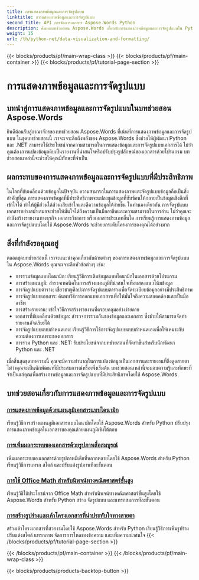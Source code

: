 ```yaml
---
title: การแสดงภาพข้อมูลและการจัดรูปแบบ
linktitle: การแสดงภาพข้อมูลและการจัดรูปแบบ
second_title: API การจัดการเอกสาร Aspose.Words Python
description: ค้นพบบทช่วยสอน Aspose.Words เกี่ยวกับการแสดงภาพข้อมูลและการจัดรูปแบบใน Python และ .NET เรียนรู้การนำเสนอข้อมูลอย่างมีประสิทธิภาพ สร้างรายงานที่น่าทึ่ง และจัดรูปแบบเอกสารด้วยโปรแกรม
weight: 15
url: /th/python-net/data-visualization-and-formatting/
---
```


{{< blocks/products/pf/main-wrap-class >}}
{{< blocks/products/pf/main-container >}}
{{< blocks/products/pf/tutorial-page-section >}}

# การแสดงภาพข้อมูลและการจัดรูปแบบ


## บทนำสู่การแสดงภาพข้อมูลและการจัดรูปแบบในบทช่วยสอน Aspose.Words

ยินดีต้อนรับสู่อาณาจักรของบทช่วยสอน Aspose.Words ที่เน้นที่การแสดงภาพข้อมูลและการจัดรูปแบบ ในชุดบทช่วยสอนนี้ เราจะเจาะลึกถึงพลังของ Aspose.Words ซึ่งช่วยให้ผู้พัฒนา Python และ .NET สามารถใช้ประโยชน์จากความสามารถในการแสดงข้อมูลและการจัดรูปแบบเอกสารได้ ไม่ว่าคุณต้องการแปลงข้อมูลดิบเป็นรายงานที่น่าสนใจหรือปรับปรุงรูปลักษณ์ของเอกสารด้วยโปรแกรม บทช่วยสอนเหล่านี้จะช่วยให้คุณมีทักษะที่จำเป็น

## ผลกระทบของการแสดงภาพข้อมูลและการจัดรูปแบบที่มีประสิทธิภาพ

ในโลกที่ขับเคลื่อนด้วยข้อมูลในปัจจุบัน ความสามารถในการแสดงภาพและจัดรูปแบบข้อมูลถือเป็นสิ่งสำคัญที่สุด การแสดงภาพข้อมูลที่มีประสิทธิภาพจะแปลงชุดข้อมูลที่ซับซ้อนให้กลายเป็นข้อมูลเชิงลึกที่เข้าใจได้ ทำให้ผู้มีส่วนได้ส่วนเสียเข้าใจและตีความข้อมูลได้ง่ายขึ้น ในทำนองเดียวกัน การจัดรูปแบบเอกสารอย่างสม่ำเสมอจะช่วยให้มั่นใจได้ถึงความเป็นมืออาชีพและความสามารถในการอ่าน ไม่ว่าคุณจะกำลังสร้างรายงานทางธุรกิจ เอกสารวิชาการ หรือเอกสารประเภทอื่นใด การเรียนรู้การแสดงภาพข้อมูลและการจัดรูปแบบโดยใช้ Aspose.Words จะช่วยยกระดับโครงการของคุณได้อย่างมาก

## สิ่งที่กำลังรอคุณอยู่

ตลอดชุดบทช่วยสอนนี้ เราจะแนะนำคุณเกี่ยวกับด้านต่างๆ ของการแสดงภาพข้อมูลและการจัดรูปแบบใน Aspose.Words คุณจะเจาะลึกหัวข้อต่างๆ เช่น:

- การรวมข้อมูลแบบไดนามิก: เรียนรู้วิธีการเติมข้อมูลแบบไดนามิกในเอกสารด้วยโปรแกรม
- การสร้างแผนภูมิ: สำรวจเทคนิคในการสร้างแผนภูมิที่น่าสนใจเพื่อแสดงแนวโน้มข้อมูล
- การจัดรูปแบบตาราง: เชี่ยวชาญศิลปะการจัดรูปแบบตารางเพื่อจัดระเบียบข้อมูลอย่างมีประสิทธิภาพ
- การจัดรูปแบบเอกสาร: ค้นพบวิธีการออกแบบเอกสารเพื่อให้มั่นใจถึงความสอดคล้องและเป็นมืออาชีพ
- การสร้างรายงาน: เข้าใจวิธีการสร้างรายงานที่ครอบคลุมอย่างง่ายดาย
- เอกสารที่ขับเคลื่อนด้วยข้อมูล: สำรวจการรวมกันของข้อมูลและเอกสาร ซึ่งช่วยให้สามารถจัดทำรายงานอัจฉริยะได้
- การจัดรูปแบบแบบกำหนดเอง: เรียนรู้วิธีการใช้การจัดรูปแบบแบบกำหนดเองเพื่อให้เหมาะกับความต้องการเฉพาะของเอกสาร
- การรวม Python และ .NET: รับประโยชน์จากบทช่วยสอนที่จัดทำขึ้นสำหรับนักพัฒนา Python และ .NET

เมื่อสิ้นสุดชุดบทความนี้ คุณจะมีความชำนาญในการแปลงข้อมูลเป็นเอกสารและรายงานที่ดึงดูดสายตา ไม่ว่าคุณจะเป็นนักพัฒนาที่มีประสบการณ์หรือเพิ่งเริ่มต้น บทช่วยสอนเหล่านี้จะมอบความรู้และทักษะที่จำเป็นแก่คุณเพื่อสร้างภาพข้อมูลและการจัดรูปแบบที่มีประสิทธิภาพโดยใช้ Aspose.Words

## บทช่วยสอนเกี่ยวกับการแสดงภาพข้อมูลและการจัดรูปแบบ
### [การแสดงภาพข้อมูลด้วยแผนภูมิเอกสารแบบไดนามิก](./visualize-data-document-charts/)
เรียนรู้วิธีการสร้างแผนภูมิเอกสารแบบไดนามิกโดยใช้ Aspose.Words สำหรับ Python ปรับปรุงการแสดงภาพข้อมูลในเอกสารของคุณด้วยแผนภูมิเชิงโต้ตอบ
### [การเพิ่มผลกระทบของเอกสารด้วยรูปภาพสื่อสมบูรณ์](./document-images/)
เพิ่มผลกระทบของเอกสารด้วยรูปภาพมีเดียที่หลากหลายโดยใช้ Aspose.Words สำหรับ Python เรียนรู้วิธีการแทรก สไตล์ และปรับแต่งรูปภาพทีละขั้นตอน
### [การใช้ Office Math สำหรับนิพจน์ทางคณิตศาสตร์ขั้นสูง](./office-math-documents/)
เรียนรู้วิธีใช้ประโยชน์จาก Office Math สำหรับนิพจน์ทางคณิตศาสตร์ขั้นสูงโดยใช้ Aspose.Words สำหรับ Python สร้าง จัดรูปแบบ และแทรกสมการทีละขั้นตอน
### [การสร้างรูปร่างและเค้าโครงเอกสารที่น่าประทับใจทางสายตา](./document-shape-handling-formatting/)
สร้างเค้าโครงเอกสารที่สวยงามโดยใช้ Aspose.Words สำหรับ Python เรียนรู้วิธีการเพิ่มรูปร่าง ปรับแต่งสไตล์ แทรกภาพ จัดการการไหลของข้อความ และเพิ่มความน่าสนใจ
{{< /blocks/products/pf/tutorial-page-section >}}

{{< /blocks/products/pf/main-container >}}
{{< /blocks/products/pf/main-wrap-class >}}

{{< blocks/products/products-backtop-button >}}
